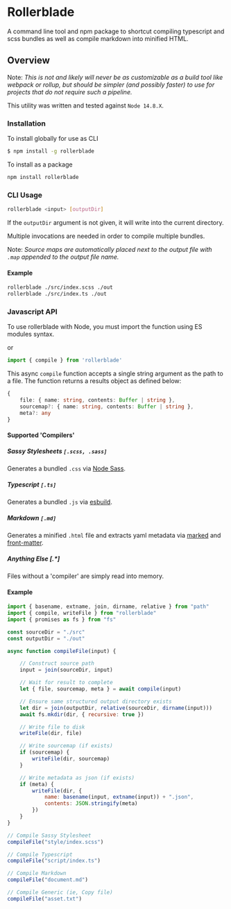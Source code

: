 # Rollerblade

A command line tool and npm package to shortcut compiling typescript and scss bundles as well as compile markdown into minified HTML. 

## Overview

Note: *This is not and likely will never be as customizable as a build tool like webpack or rollup, but should be simpler (and possibly faster) to use for projects that do not require such a pipeline.*

This utility was written and tested against `Node 14.8.X`.

### Installation

To install globally for use as CLI

```bash
$ npm install -g rollerblade
```

To install as a package

```bash
npm install rollerblade
```

### CLI Usage

```bash
rollerblade <input> [outputDir]
```

If the `outputDir` argument is not given, it will write into the current directory.

Multiple invocations are needed in order to compile multiple bundles.

Note: *Source maps are automatically placed next to the output file with `.map` appended to the output file name.*

#### Example

```sh
rollerblade ./src/index.scss ./out
rollerblade ./src/index.ts ./out
```

### Javascript API

To use rollerblade with Node, you must import the function using ES modules syntax.

or
```js
import { compile } from 'rollerblade'
```

This async `compile` function accepts a single string argument as the path to a file. The function returns a results object as defined below:

```ts
{
    file: { name: string, contents: Buffer | string },
    sourcemap?: { name: string, contents: Buffer | string },
    meta?: any
}
```

#### Supported 'Compilers'

##### Sassy Stylesheets `[.scss, .sass]`

Generates a bundled `.css` via [Node Sass][nodesass].

##### Typescript `[.ts]`

Generates a bundled `.js` via [esbuild][esbuild].
 
##### Markdown `[.md]`

Generates a minified `.html` file and extracts yaml metadata via [marked][marked] and [front-matter][frontmatter].

##### Anything Else [.*]

Files without a 'compiler' are simply read into memory.

#### Example

```js
import { basename, extname, join, dirname, relative } from "path"
import { compile, writeFile } from "rollerblade"
import { promises as fs } from "fs"

const sourceDir = "./src"
const outputDir = "./out"

async function compileFile(input) {

    // Construct source path
    input = join(sourceDir, input)

    // Wait for result to complete
    let { file, sourcemap, meta } = await compile(input)

    // Ensure same structured output directory exists
    let dir = join(outputDir, relative(sourceDir, dirname(input)))
    await fs.mkdir(dir, { recursive: true })

    // Write file to disk
    writeFile(dir, file)

    // Write sourcemap (if exists)
    if (sourcemap) {
        writeFile(dir, sourcemap)
    }

    // Write metadata as json (if exists)
    if (meta) {
        writeFile(dir, {
            name: basename(input, extname(input)) + ".json",
            contents: JSON.stringify(meta)
        })
    }
}

// Compile Sassy Stylesheet
compileFile("style/index.scss")

// Compile Typescript
compileFile("script/index.ts")

// Compile Markdown
compileFile("document.md")

// Compile Generic (ie, Copy file)
compileFile("asset.txt")
```

[frontmatter]: https://www.npmjs.com/package/front-matter
[nodesass]: https://www.npmjs.com/package/node-sass
[esbuild]: https://github.com/evanw/esbuild
[marked]: https://github.com/markedjs/marked